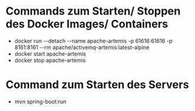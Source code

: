 # Commands zum Starten/ Stoppen des Docker Images/ Containers
- docker run --detach --name apache-artemis -p 61616:61616 -p 8161:8161 --rm apache/activemq-artemis:latest-alpine
- docker start apache-artemis
- docker stop apache-artemis

# Command zum Starten des Servers
- mvn spring-boot:run